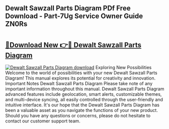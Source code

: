 ## Dewalt Sawzall Parts Diagram PDf Free Download - Part-7Ug Service Owner Guide ZN0Rs

# <h2><a href="http://dfmtm2h.blite.top/?on=Dewalt+Sawzall+Parts+Diagram">🔗Download New 👉🔴 Dewalt Sawzall Parts Diagram</a></h2>

[![Dewalt Sawzall Parts Diagram download](https://i.imgur.com/lujVjoI.png)](http://dfmtm2h.blite.top/?on=Dewalt+Sawzall+Parts+Diagram)
Exploring New Possibilities Welcome to the world of possibilities with your new Dewalt Sawzall Parts Diagram! This manual explores its potential for creativity and innovation. Important Notes Dewalt Sawzall Parts Diagram Please take note of any important information throughout this manual. Dewalt Sawzall Parts Diagram advanced features include geolocation, smart alerts, customizable themes, and multi-device syncing, all easily controlled through the user-friendly and intuitive interface. It's our hope that the Dewalt Sawzall Parts Diagram has been a valuable asset as you navigate the functions of your new product. Should you have any questions or concerns, please do not hesitate to contact our customer support team.

